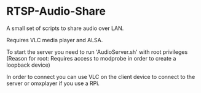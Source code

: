 # RTSP-Audio-Share
A small set of scripts to share audio over LAN.

Requires VLC media player and ALSA.

To start the server you need to run 'AudioServer.sh' with root privileges 
(Reason for root: Requires access to modprobe in order to create a loopback device)

In order to connect you can use VLC on the client device to connect to the server or omxplayer if you use a RPi.